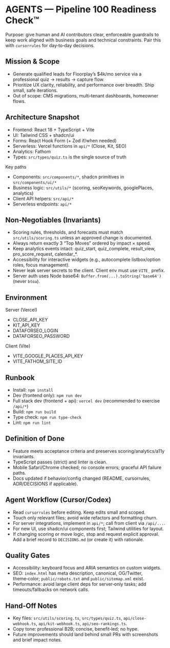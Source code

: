 # AGENTS — Pipeline 100 Readiness Check™

Purpose: give human and AI contributors clear, enforceable guardrails to keep work aligned with business goals and technical constraints. Pair this with `cursorrules` for day‑to‑day decisions.

## Mission & Scope
- Generate qualified leads for Floorplay’s $4k/mo service via a professional quiz → results → capture flow.
- Prioritize UX clarity, reliability, and performance over breadth. Ship small, safe iterations.
- Out of scope: CMS migrations, multi‑tenant dashboards, homeowner flows.

## Architecture Snapshot
- Frontend: React 18 + TypeScript + Vite
- UI: Tailwind CSS + shadcn/ui
- Forms: React Hook Form (+ Zod if/when needed)
- Serverless: Vercel functions in `api/*` (Close, Kit, SEO)
- Analytics: Fathom
- Types: `src/types/quiz.ts` is the single source of truth

Key paths
- Components: `src/components/*`, shadcn primitives in `src/components/ui/*`
- Business logic: `src/utils/*` (scoring, seoKeywords, googlePlaces, analytics)
- Client API helpers: `src/api/*`
- Serverless endpoints: `api/*`

## Non‑Negotiables (Invariants)
- Scoring rules, thresholds, and forecasts must match `src/utils/scoring.ts` unless an approved change is documented.
- Always return exactly 3 “Top Moves” ordered by impact × speed.
- Keep analytics events intact: quiz_start, quiz_complete, result_view, pro_score_request, calendar_*.
- Accessibility for interactive widgets (e.g., autocomplete listbox/option roles, focus management).
- Never leak server secrets to the client. Client env must use `VITE_` prefix.
- Server auth uses Node base64: `Buffer.from(...).toString('base64')` (never `btoa`).

## Environment
Server (Vercel)
- CLOSE_API_KEY
- KIT_API_KEY
- DATAFORSEO_LOGIN
- DATAFORSEO_PASSWORD

Client (Vite)
- VITE_GOOGLE_PLACES_API_KEY
- VITE_FATHOM_SITE_ID

## Runbook
- Install: `npm install`
- Dev (frontend only): `npm run dev`
- Full stack dev (frontend + api): `vercel dev` (recommended to exercise `/api/*`)
- Build: `npm run build`
- Type check: `npm run type-check`
- Lint: `npm run lint`

## Definition of Done
- Feature meets acceptance criteria and preserves scoring/analytics/a11y invariants.
- TypeScript passes (strict) and linter is clean.
- Mobile Safari/Chrome checked; no console errors; graceful API failure paths.
- Docs updated if behavior/config changed (README, cursorrules, ADR/DECISIONS if applicable).

## Agent Workflow (Cursor/Codex)
- Read `cursorrules` before editing. Keep edits small and scoped.
- Touch only relevant files; avoid wide refactors and formatting churn.
- For server integrations, implement in `api/*`; call from client via `/api/...`.
- For new UI, use shadcn/ui components first; Tailwind utilities for layout.
- If changing scoring or move logic, stop and request explicit approval. Add a brief record to `DECISIONS.md` (or create it) with rationale.

## Quality Gates
- Accessibility: keyboard focus and ARIA semantics on custom widgets.
- SEO: `index.html` has meta description, canonical, OG/Twitter, theme‑color; `public/robots.txt` and `public/sitemap.xml` exist.
- Performance: avoid large client deps for server‑only tasks; add timeouts/fallbacks on network calls.

## Hand‑Off Notes
- Key files: `src/utils/scoring.ts`, `src/types/quiz.ts`, `api/close-webhook.ts`, `api/kit-webhook.ts`, `api/seo-rankings.ts`.
- Copy tone: professional B2B; concise, benefit‑led; no hype.
- Future improvements should land behind small PRs with screenshots and brief impact notes.

